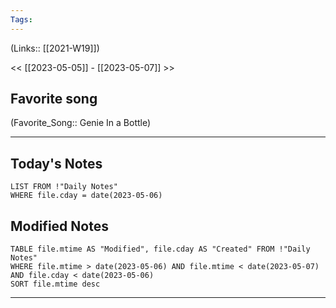 ```yaml
---
Tags:
---
```

(Links:: [[2021-W19]])

<< [[2023-05-05]] - [[2023-05-07]] >>
## Favorite song
(Favorite_Song:: Genie In a Bottle)

___
## Today's Notes
```dataview
LIST FROM !"Daily Notes"
WHERE file.cday = date(2023-05-06)
```
## Modified Notes
```dataview
TABLE file.mtime AS "Modified", file.cday AS "Created" FROM !"Daily Notes" 
WHERE file.mtime > date(2023-05-06) AND file.mtime < date(2023-05-07) AND file.cday < date(2023-05-06)
SORT file.mtime desc
```
___
